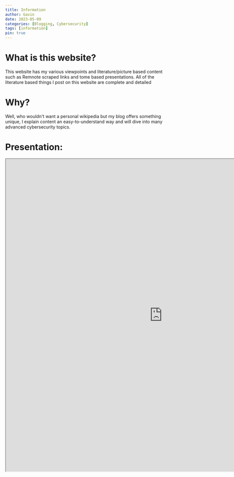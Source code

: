 ```yaml
---
title: Information
author: Gavin
date: 2023-05-09
categories: [Blogging, Cybersecurity]
tags: [information]
pin: true
---
```


# What is this website?

This website has my various viewpoints and literature/picture based content such as Remnote scraped links and tome based presentations. All of the literature based things I post on this website are complete and detailed

# Why?
Well, who wouldn't want a personal wikipedia but my blog offers something unique, I explain content an easy-to-understand way and will dive into many advanced cybersecurity topics.

# Presentation:
<iframe src="https://docs.google.com/viewer?url=/tome/hackers-loft-your-one-stop-shop-for-cybersecurity-insights-and-tips.pdf&embedded=true" width="1000" height="1000"></iframe>

